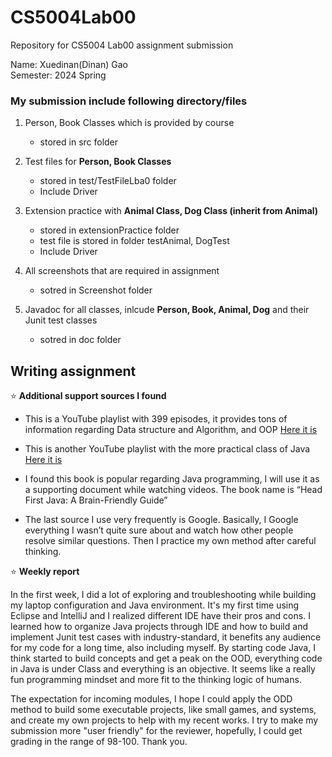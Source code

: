 # CS5004Lab00
Repository for CS5004 Lab00 assignment submission

Name: Xuedinan(Dinan) Gao\
Semester: 2024 Spring

### My submission include following directory/files

1. Person, Book Classes which is provided by course
   -  stored in src folder

2. Test files for **Person, Book Classes**
   - stored in test/TestFileLba0 folder
   - Include Driver
     
3. Extension practice with **Animal Class, Dog Class (inherit from Animal)**
   - stored in extensionPractice folder
   - test file is stored in folder testAnimal, DogTest
   - Include Driver

4. All screenshots that are required in assignment
   - sotred in Screenshot folder
  
5. Javadoc for all classes, inlcude **Person, Book, Animal, Dog** and their Junit test classes
   - sotred in doc folder
  
## Writing assignment

:star:  **Additional support sources I found**
  - This is a YouTube playlist with 399 episodes, it provides tons of information regarding Data structure and Algorithm, and OOP [Here it is](https://youtube.com/playlist?list=PLFbd8KZNbe-9MNUoTVeKrIACuTrhIEFNA&si=wTKgoYZPPDAE5kWP)

  - This is another YouTube playlist with the more practical class of Java [Here it is](https://youtube.com/playlist?list=PLmOn9nNkQxJFvyhDYx0ya4F75uTtUHA_f&si=J_cSmsael55iVlNd)

  - I found this book is popular regarding Java programming, I will use it as a supporting document while watching videos. The book name is “Head First Java: A Brain-Friendly Guide”
    
  - The last source I use very frequently is Google. Basically, I Google everything I wasn’t quite sure about and watch how other people resolve similar questions. Then I practice my own   method after careful thinking.

:star:  **Weekly report**

In the first week, I did a lot of exploring and troubleshooting while building my laptop configuration and Java environment. It's my first time using Eclipse and IntelliJ and I realized different IDE have their pros and cons.
I learned how to organize Java projects through IDE and how to build and implement Junit test cases with industry-standard, it benefits any audience for my code for a long time, also including myself. By starting code Java, I think started to build concepts and get a peak on the OOD, everything code in Java is under Class and everything is an objective. It seems like a really fun programming mindset and more fit to the thinking logic of humans. 

The expectation for incoming modules, I hope I could apply the ODD method to build some executable projects, like small games, and systems, and create my own projects to help with my recent works. I try to make my submission more "user friendly" for the reviewer, hopefully, I could get grading in the range of 98-100. Thank you.
